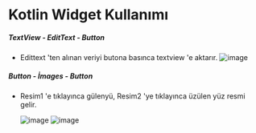# Kotlin Widget Kullanımı

##### TextView - EditText - Button
* Edittext 'ten alınan veriyi butona basınca textview 'e aktarır.
  ![image](https://github.com/Gorur56/Android-Bootcamp-Program-Kotlin/assets/54911292/fe1e5319-91ce-46ee-a4f8-9ee1ff38d37a)

##### Button - İmages - Button
* Resim1 'e tıklayınca gülenyü, Resim2 'ye tıklayınca üzülen yüz resmi gelir.

  ![image](https://github.com/Gorur56/Android-Bootcamp-Program-Kotlin/assets/54911292/4ff70056-8ec7-43a2-8b5a-493af2d2f794) ![image](https://github.com/Gorur56/Android-Bootcamp-Program-Kotlin/assets/54911292/1ade5c82-5c7b-4776-b9b0-25f10bf94224)




